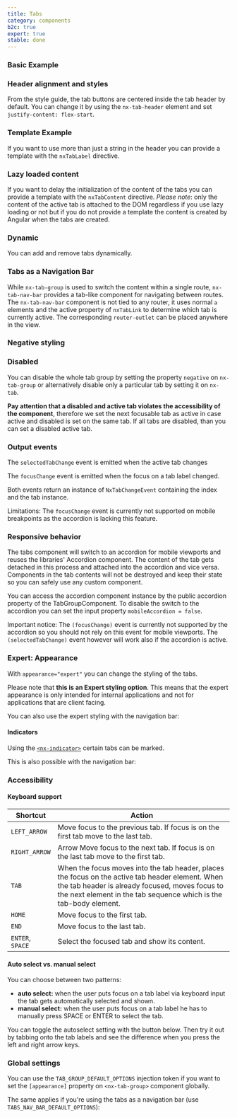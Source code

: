 ```yaml
---
title: Tabs
category: components
b2c: true
expert: true
stable: done
---
```


### Basic Example

<!-- example(tabs-basic) -->

### Header alignment and styles

From the style guide, the tab buttons are centered inside the tab header by default. You can change it by using the `nx-tab-header` element and set `justify-content: flex-start`.

<!-- example(tabs-styling) -->

### Template Example

If you want to use more than just a string in the header you can provide a template with the `nxTabLabel` directive.

<!-- example(tabs-template) -->

### Lazy loaded content

If you want to delay the initialization of the content of the tabs you can provide a template with the `nxTabContent` directive. _Please note_: only the content of the active tab is attached to the DOM regardless if you use lazy loading or not but if you do not provide a template the content is created by Angular when the tabs are created.

<!-- example(tabs-lazy) -->

### Dynamic

You can add and remove tabs dynamically.

<!-- example(tabs-dynamic) -->

### Tabs as a Navigation Bar

While `nx-tab-group` is used to switch the content within a single route, `nx-tab-nav-bar` provides a tab-like component for navigating between routes. The `nx-tab-nav-bar` component is not tied to any router, it uses normal `a` elements and the active property of `nxTabLink` to determine which tab is currently active. The corresponding `router-outlet` can be placed anywhere in the view.

<!-- example(tabs-nav-bar) -->

### Negative styling

<!-- example(tabs-negative) -->

### Disabled

You can disable the whole tab group by setting the property `negative` on `nx-tab-group` or alternatively disable only a particular tab by setting it on `nx-tab`.

**Pay attention that a disabled and active tab violates the accessibility of the component**, therefore we set the next focusable tab as active in case active and disabled is set on the same tab. If all tabs are disabled, than you can set a disabled active tab.

<!-- example(tabs-disabled) -->

### Output events

The `selectedTabChange` event is emitted when the active tab changes

The `focusChange` event is emitted when the focus on a tab label changed.

Both events return an instance of `NxTabChangeEvent` containing the index and the tab instance.

Limitations: The `focusChange` event is currently not supported on mobile breakpoints as the accordion is lacking this feature.

<!-- example(tabs-output-events) -->

### Responsive behavior

The tabs component will switch to an accordion for mobile viewports and reuses the libraries' Accordion component. The content of the tab gets detached in this process and attached into the accordion and vice versa. Components in the tab contents will not be destroyed and keep their state so you can safely use any custom component.

You can access the accordion component instance by the public accordion property of the TabGroupComponent. To disable the switch to the accordion you can set the input property `mobileAccordion = false`.

Important notice: The `(focusChange)` event is currently not supported by the accordion so you should not rely on this event for mobile viewports. The `(selectedTabChange)` event however will work also if the accordion is active.

<!-- example(tabs-responsive) -->

<div class="docs-expert-container">

### Expert: Appearance

With `appearance="expert"` you can change the styling of the tabs.

Please note that **this is an Expert styling option**. This means that the expert appearance is only intended for internal applications and not for applications that are client facing.

<!-- example(tabs-appearance) -->

You can also use the expert styling with the navigation bar:

<!-- example(tabs-nav-bar-appearance) -->

#### Indicators

Using the [`<nx-indicator>`](./documentation/indicator/overview) certain tabs can be marked.

<!-- example(tabs-with-indicator) -->

This is also possible with the navigation bar:

<!-- example(tabs-nav-bar-with-indicator) -->

</div>

### Accessibility

#### Keyboard support

| Shortcut | Action |
| --- | --- |
| `LEFT_ARROW` | Move focus to the previous tab. If focus is on the first tab move to the last tab. |
| `RIGHT_ARROW` | Arrow Move focus to the next tab. If focus is on the last tab move to the first tab. |
| `TAB` | When the focus moves into the tab header, places the focus on the active tab header element. When the tab header is already focused, moves focus to the next element in the tab sequence which is the tab-body element. |
| `HOME` | Move focus to the first tab. |
| `END` | Move focus to the last tab. |
| `ENTER`, `SPACE` | Select the focused tab and show its content. |

#### Auto select vs. manual select

You can choose between two patterns:

-   **auto select:** when the user puts focus on a tab label via keyboard input the tab gets automatically selected and shown.
-   **manual select:** when the user puts focus on a tab label he has to manually press SPACE or ENTER to select the tab.

You can toggle the autoselect setting with the button below. Then try it out by tabbing onto the tab labels and see the difference when you press the left and right arrow keys.

<!-- example(tabs-auto-manual-select) -->

### Global settings

You can use the `TAB_GROUP_DEFAULT_OPTIONS` injection token if you want to set the `[appearance]` property on `<nx-tab-group>` component globally.

<!-- example(tabs-injection-token) -->

The same applies if you're using the tabs as a navigation bar (use `TABS_NAV_BAR_DEFAULT_OPTIONS`):

<!-- example(tabs-nav-bar-injection-token) -->
